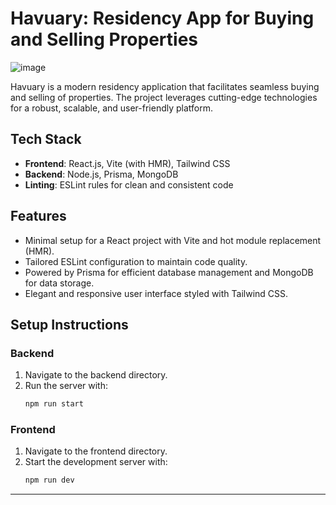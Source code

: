 # Havuary: Residency App for Buying and Selling Properties

![image](https://github.com/user-attachments/assets/ce573013-d56d-4281-9094-4f46f30e2e3b)


Havuary is a modern residency application that facilitates seamless buying and selling of properties. The project leverages cutting-edge technologies for a robust, scalable, and user-friendly platform.

## Tech Stack

- **Frontend**: React.js, Vite (with HMR), Tailwind CSS
- **Backend**: Node.js, Prisma, MongoDB
- **Linting**: ESLint rules for clean and consistent code

## Features

- Minimal setup for a React project with Vite and hot module replacement (HMR).
- Tailored ESLint configuration to maintain code quality.
- Powered by Prisma for efficient database management and MongoDB for data storage.
- Elegant and responsive user interface styled with Tailwind CSS.

## Setup Instructions

### Backend
1. Navigate to the backend directory.
2. Run the server with:
   ```bash
   npm run start
   ```

### Frontend
1. Navigate to the frontend directory.
2. Start the development server with:
   ```bash
   npm run dev
   ```

---


